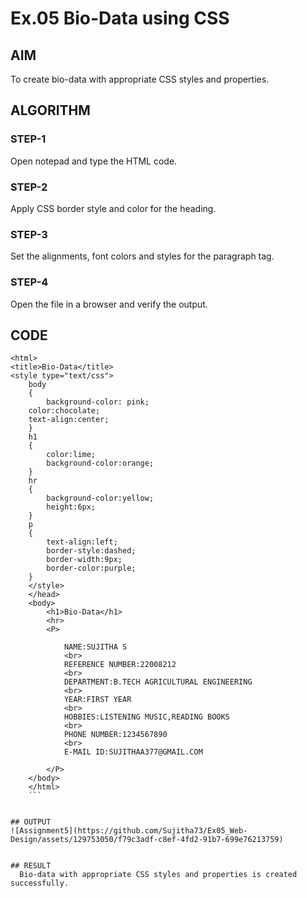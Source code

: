 # Ex.05 Bio-Data using CSS
## AIM
  To create bio-data with appropriate CSS styles and properties.

## ALGORITHM
### STEP-1
  Open notepad and type the HTML code.

### STEP-2
  Apply CSS border style and color for the heading.

### STEP-3
  Set the alignments, font colors and styles for the paragraph tag.

### STEP-4
  Open the file in a browser and verify the output.
  
## CODE
```<!DOCTYPE html>
<html>
<title>Bio-Data</title>
<style type="text/css">
    body
    {
        background-color: pink;
    color:chocolate;
    text-align:center;
    }
    h1
    {
        color:lime;
        background-color:orange;
    }
    hr
    {
        background-color:yellow;
        height:6px;
    }
    p
    {
        text-align:left;
        border-style:dashed;
        border-width:9px;
        border-color:purple;
    }
    </style>
    </head>
    <body>
        <h1>Bio-Data</h1>
        <hr>
        <P>
        
            NAME:SUJITHA S
            <br>
            REFERENCE NUMBER:22008212
            <br>
            DEPARTMENT:B.TECH AGRICULTURAL ENGINEERING
            <br>
            YEAR:FIRST YEAR
            <br>
            HOBBIES:LISTENING MUSIC,READING BOOKS
            <br>
            PHONE NUMBER:1234567890
            <br>
            E-MAIL ID:SUJITHAA377@GMAIL.COM
            
        </P>
    </body>
    </html>
    ```


## OUTPUT
![Assignment5](https://github.com/Sujitha73/Ex05_Web-Design/assets/129753050/f79c3adf-c8ef-4fd2-91b7-699e76213759)


## RESULT
  Bio-data with appropriate CSS styles and properties is created successfully.
